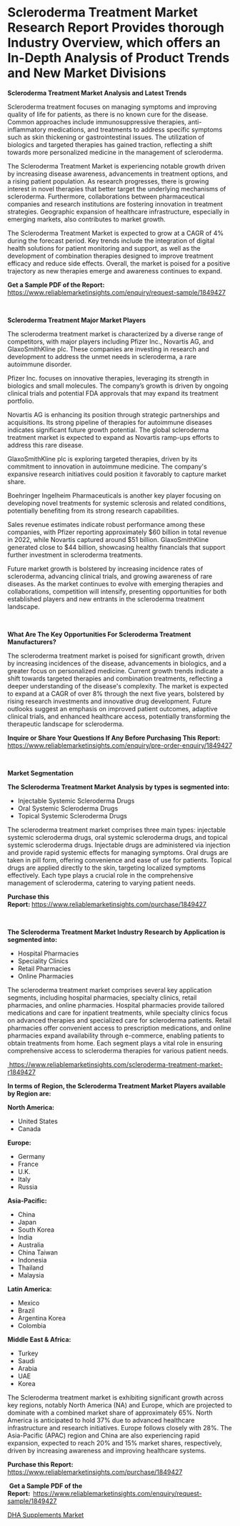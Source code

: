 <p><h1>Scleroderma Treatment Market Research Report Provides thorough Industry Overview, which offers an In-Depth Analysis of Product Trends and New Market Divisions</h1></p><p><strong>Scleroderma Treatment Market Analysis and Latest Trends</strong></p>
<p><p>Scleroderma treatment focuses on managing symptoms and improving quality of life for patients, as there is no known cure for the disease. Common approaches include immunosuppressive therapies, anti-inflammatory medications, and treatments to address specific symptoms such as skin thickening or gastrointestinal issues. The utilization of biologics and targeted therapies has gained traction, reflecting a shift towards more personalized medicine in the management of scleroderma.</p><p>The Scleroderma Treatment Market is experiencing notable growth driven by increasing disease awareness, advancements in treatment options, and a rising patient population. As research progresses, there is growing interest in novel therapies that better target the underlying mechanisms of scleroderma. Furthermore, collaborations between pharmaceutical companies and research institutions are fostering innovation in treatment strategies. Geographic expansion of healthcare infrastructure, especially in emerging markets, also contributes to market growth.</p><p>The Scleroderma Treatment Market is expected to grow at a CAGR of 4% during the forecast period. Key trends include the integration of digital health solutions for patient monitoring and support, as well as the development of combination therapies designed to improve treatment efficacy and reduce side effects. Overall, the market is poised for a positive trajectory as new therapies emerge and awareness continues to expand.</p></p>
<p><strong>Get a Sample PDF of the Report:&nbsp;</strong> <a href="https://www.reliablemarketinsights.com/enquiry/request-sample/1849427?utm_campaign=2636&utm_medium=2&utm_source=Github&utm_content=ia&utm_term=08032025&utm_id=scleroderma-treatment">https://www.reliablemarketinsights.com/enquiry/request-sample/1849427</a></p>
<p>&nbsp;</p>
<p><strong>Scleroderma Treatment Major Market Players</strong></p>
<p><p>The scleroderma treatment market is characterized by a diverse range of competitors, with major players including Pfizer Inc., Novartis AG, and GlaxoSmithKline plc. These companies are investing in research and development to address the unmet needs in scleroderma, a rare autoimmune disorder. </p><p>Pfizer Inc. focuses on innovative therapies, leveraging its strength in biologics and small molecules. The company’s growth is driven by ongoing clinical trials and potential FDA approvals that may expand its treatment portfolio.</p><p>Novartis AG is enhancing its position through strategic partnerships and acquisitions. Its strong pipeline of therapies for autoimmune diseases indicates significant future growth potential. The global scleroderma treatment market is expected to expand as Novartis ramp-ups efforts to address this rare disease.</p><p>GlaxoSmithKline plc is exploring targeted therapies, driven by its commitment to innovation in autoimmune medicine. The company's expansive research initiatives could position it favorably to capture market share.</p><p>Boehringer Ingelheim Pharmaceuticals is another key player focusing on developing novel treatments for systemic sclerosis and related conditions, potentially benefiting from its strong research capabilities.</p><p>Sales revenue estimates indicate robust performance among these companies, with Pfizer reporting approximately $60 billion in total revenue in 2022, while Novartis captured around $51 billion. GlaxoSmithKline generated close to $44 billion, showcasing healthy financials that support further investment in scleroderma treatments.</p><p>Future market growth is bolstered by increasing incidence rates of scleroderma, advancing clinical trials, and growing awareness of rare diseases. As the market continues to evolve with emerging therapies and collaborations, competition will intensify, presenting opportunities for both established players and new entrants in the scleroderma treatment landscape.</p></p>
<p>&nbsp;</p>
<p><strong>What Are The Key Opportunities For Scleroderma Treatment Manufacturers?</strong></p>
<p><p>The scleroderma treatment market is poised for significant growth, driven by increasing incidences of the disease, advancements in biologics, and a greater focus on personalized medicine. Current growth trends indicate a shift towards targeted therapies and combination treatments, reflecting a deeper understanding of the disease's complexity. The market is expected to expand at a CAGR of over 8% through the next five years, bolstered by rising research investments and innovative drug development. Future outlooks suggest an emphasis on improved patient outcomes, adaptive clinical trials, and enhanced healthcare access, potentially transforming the therapeutic landscape for scleroderma.</p></p>
<p><strong>Inquire or Share Your Questions If Any Before Purchasing This Report:</strong> <a href="https://www.reliablemarketinsights.com/enquiry/pre-order-enquiry/1849427?utm_campaign=2636&utm_medium=2&utm_source=Github&utm_content=ia&utm_term=08032025&utm_id=scleroderma-treatment">https://www.reliablemarketinsights.com/enquiry/pre-order-enquiry/1849427</a></p>
<p>&nbsp;</p>
<p><strong>Market Segmentation</strong></p>
<p><strong>The Scleroderma Treatment Market Analysis by types is segmented into:</strong></p>
<p><ul><li>Injectable Systemic Scleroderma Drugs</li><li>Oral Systemic Scleroderma Drugs</li><li>Topical Systemic Scleroderma Drugs</li></ul></p>
<p><p>The scleroderma treatment market comprises three main types: injectable systemic scleroderma drugs, oral systemic scleroderma drugs, and topical systemic scleroderma drugs. Injectable drugs are administered via injection and provide rapid systemic effects for managing symptoms. Oral drugs are taken in pill form, offering convenience and ease of use for patients. Topical drugs are applied directly to the skin, targeting localized symptoms effectively. Each type plays a crucial role in the comprehensive management of scleroderma, catering to varying patient needs.</p></p>
<p><strong>Purchase this Report:&nbsp;</strong><a href="https://www.reliablemarketinsights.com/purchase/1849427?utm_campaign=2636&utm_medium=2&utm_source=Github&utm_content=ia&utm_term=08032025&utm_id=scleroderma-treatment">https://www.reliablemarketinsights.com/purchase/1849427</a></p>
<p>&nbsp;</p>
<p><strong>The Scleroderma Treatment Market Industry Research by Application is segmented into:</strong></p>
<p><ul><li>Hospital Pharmacies</li><li>Speciality Clinics</li><li>Retail Pharmacies</li><li>Online Pharmacies</li></ul></p>
<p><p>The scleroderma treatment market comprises several key application segments, including hospital pharmacies, specialty clinics, retail pharmacies, and online pharmacies. Hospital pharmacies provide tailored medications and care for inpatient treatments, while specialty clinics focus on advanced therapies and specialized care for scleroderma patients. Retail pharmacies offer convenient access to prescription medications, and online pharmacies expand availability through e-commerce, enabling patients to obtain treatments from home. Each segment plays a vital role in ensuring comprehensive access to scleroderma therapies for various patient needs.</p></p>
<p><a href="https://www.reliablemarketinsights.com/scleroderma-treatment-market-r1849427?utm_campaign=2636&utm_medium=2&utm_source=Github&utm_content=ia&utm_term=08032025&utm_id=scleroderma-treatment">&nbsp;https://www.reliablemarketinsights.com/scleroderma-treatment-market-r1849427</a></p>
<p><strong>In terms of Region, the Scleroderma Treatment Market Players available by Region are:</strong></p>
<p>
    <p> <strong> North America: </strong>
        <ul>
            <li>United States</li>
            <li>Canada</li>
        </ul>
        </p> 
    <p> <strong> Europe: </strong>
        <ul>
            <li>Germany</li>
            <li>France</li>
            <li>U.K.</li>
            <li>Italy</li>
            <li>Russia</li>
        </ul>
        </p> 
    <p> <strong> Asia-Pacific: </strong>
        <ul>
            <li>China</li>
            <li>Japan</li>
            <li>South Korea</li>
            <li>India</li>
            <li>Australia</li>
            <li>China Taiwan</li>
            <li>Indonesia</li>
            <li>Thailand</li>
            <li>Malaysia</li>
        </ul>
        </p> 
    <p> <strong> Latin America: </strong>
        <ul>
            <li>Mexico</li>
            <li>Brazil</li>
            <li>Argentina Korea</li>
            <li>Colombia</li>
        </ul>
        </p> 
    <p> <strong> Middle East & Africa: </strong>
        <ul>
            <li>Turkey</li>
            <li>Saudi</li>
            <li>Arabia</li>
            <li>UAE</li>
            <li>Korea</li>
        </ul>
    </p>
    </p>
<p><p>The Scleroderma treatment market is exhibiting significant growth across key regions, notably North America (NA) and Europe, which are projected to dominate with a combined market share of approximately 65%. North America is anticipated to hold 37% due to advanced healthcare infrastructure and research initiatives. Europe follows closely with 28%. The Asia-Pacific (APAC) region and China are also experiencing rapid expansion, expected to reach 20% and 15% market shares, respectively, driven by increasing awareness and improving healthcare systems.</p></p>
<p><strong>Purchase this Report: </strong><a href="https://www.reliablemarketinsights.com/purchase/1849427?utm_campaign=2636&utm_medium=2&utm_source=Github&utm_content=ia&utm_term=08032025&utm_id=scleroderma-treatment">https://www.reliablemarketinsights.com/purchase/1849427</a></p>
<p>&nbsp;<strong>Get a Sample PDF of the Report:&nbsp;&nbsp;</strong><a href="https://www.reliablemarketinsights.com/enquiry/request-sample/1849427?utm_campaign=2636&utm_medium=2&utm_source=Github&utm_content=ia&utm_term=08032025&utm_id=scleroderma-treatment">https://www.reliablemarketinsights.com/enquiry/request-sample/1849427</a></p>
<p><strong></strong></p>
<p><p><a href="https://github.com/pelahotayabe/Market-Research-Report-List-1/blob/main/dha-supplements-market.md?utm_campaign=2636&utm_medium=2&utm_source=Github&utm_content=ia&utm_term=08032025&utm_id=scleroderma-treatment">DHA Supplements Market</a></p></p>